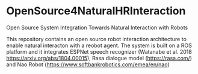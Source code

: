 # OpenSource4NaturalHRInteraction
Open Source System Integration Towards Natural Interaction with Robots

This repository contains an open source robot interaction architecture to enable natural interacton with a reobot agent. The system is built on a ROS platform and it integrates ESPNet speech recognizer (Watanabe et al. 2018 https://arxiv.org/abs/1804.00015), Rasa dialogue model (https://rasa.com/) and Nao Robot (https://www.softbankrobotics.com/emea/en/nao)
